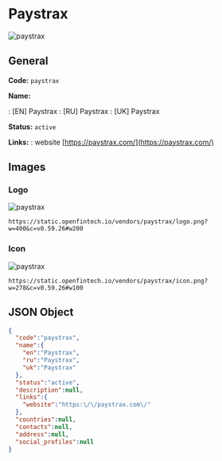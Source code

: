 
# Paystrax 
![paystrax](https://static.openfintech.io/vendors/paystrax/logo.png?w=400&c=v0.59.26#w200)  

## General 
 
**Code:** `paystrax` 
 
**Name:** 
 
:	[EN] Paystrax 
:	[RU] Paystrax 
:	[UK] Paystrax 
 
**Status:** `active` 
 
**Links:** 
: website [https://paystrax.com/](https://paystrax.com/) 
 

## Images 

### Logo 
 
![paystrax](https://static.openfintech.io/vendors/paystrax/logo.png?w=400&c=v0.59.26#w200)  

```
https://static.openfintech.io/vendors/paystrax/logo.png?w=400&c=v0.59.26#w200
```  

### Icon 
 
![paystrax](https://static.openfintech.io/vendors/paystrax/icon.png?w=278&c=v0.59.26#w100)  

```
https://static.openfintech.io/vendors/paystrax/icon.png?w=278&c=v0.59.26#w100
```  

## JSON Object 

```json
{
  "code":"paystrax",
  "name":{
    "en":"Paystrax",
    "ru":"Paystrax",
    "uk":"Paystrax"
  },
  "status":"active",
  "description":null,
  "links":{
    "website":"https:\/\/paystrax.com\/"
  },
  "countries":null,
  "contacts":null,
  "address":null,
  "social_profiles":null
}
```  
